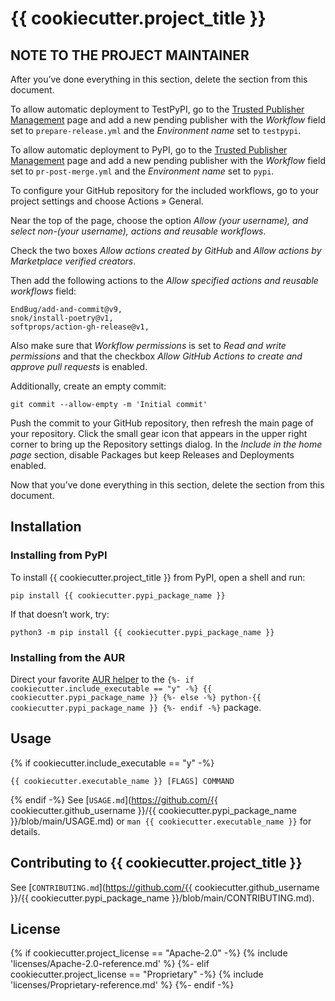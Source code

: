 # {{ cookiecutter.project_title }}

## NOTE TO THE PROJECT MAINTAINER

After you’ve done everything in this section, delete the section from
this document.

To allow automatic deployment to TestPyPI, go to the
[Trusted Publisher Management](https://test.pypi.org/manage/account/publishing/)
page and add a new pending publisher with the *Workflow* field set to
`prepare-release.yml` and the *Environment name* set to `testpypi`.

To allow automatic deployment to PyPI, go to the
[Trusted Publisher Management](https://pypi.org/manage/account/publishing/)
page and add a new pending publisher with the *Workflow* field set to
`pr-post-merge.yml` and the *Environment name* set to `pypi`.

To configure your GitHub repository for the included workflows, go to
your project settings and choose Actions » General.

Near the top of the page, choose the option *Allow (your username),
and select non-(your username), actions and reusable workflows*.

Check the two boxes *Allow actions created by GitHub* and *Allow
actions by Marketplace verified creators*.

Then add the following actions to the *Allow specified actions and
reusable workflows* field:

```plain
EndBug/add-and-commit@v9,
snok/install-poetry@v1,
softprops/action-gh-release@v1,
```

Also make sure that *Workflow permissions* is set to *Read and write
permissions* and that the checkbox *Allow GitHub Actions to create
and approve pull requests* is enabled.

Additionally, create an empty commit:

```shell
git commit --allow-empty -m 'Initial commit'
```

Push the commit to your GitHub repository, then refresh the main page
of your repository. Click the small gear icon that appears in the
upper right corner to bring up the Repository settings dialog.
In the *Include in the home page* section, disable Packages but keep
Releases and Deployments enabled.

Now that you’ve done everything in this section, delete the section from
this document.

## Installation

### Installing from PyPI

To install {{ cookiecutter.project_title }} from PyPI, open a shell and run:

```shell
pip install {{ cookiecutter.pypi_package_name }}
```

If that doesn’t work, try:

```shell
python3 -m pip install {{ cookiecutter.pypi_package_name }}
```

### Installing from the AUR

Direct your favorite
[AUR helper](https://wiki.archlinux.org/title/AUR_helpers) to the
`
{%- if cookiecutter.include_executable == "y" -%}
    {{ cookiecutter.pypi_package_name }}
{%- else -%}
    python-{{ cookiecutter.pypi_package_name }}
{%- endif -%}
` package.

## Usage

{% if cookiecutter.include_executable == "y" -%}
```shell
{{ cookiecutter.executable_name }} [FLAGS] COMMAND
```

{% endif -%}
See [`USAGE.md`](https://github.com/{{ cookiecutter.github_username }}/{{ cookiecutter.pypi_package_name }}/blob/main/USAGE.md) or `man {{ cookiecutter.executable_name }}` for details.

## Contributing to {{ cookiecutter.project_title }}

See [`CONTRIBUTING.md`](https://github.com/{{ cookiecutter.github_username }}/{{ cookiecutter.pypi_package_name }}/blob/main/CONTRIBUTING.md).

## License

{% if cookiecutter.project_license == "Apache-2.0" -%}
{% include 'licenses/Apache-2.0-reference.md' %}
{%- elif cookiecutter.project_license == "Proprietary" -%}
{% include 'licenses/Proprietary-reference.md' %}
{%- endif -%}
